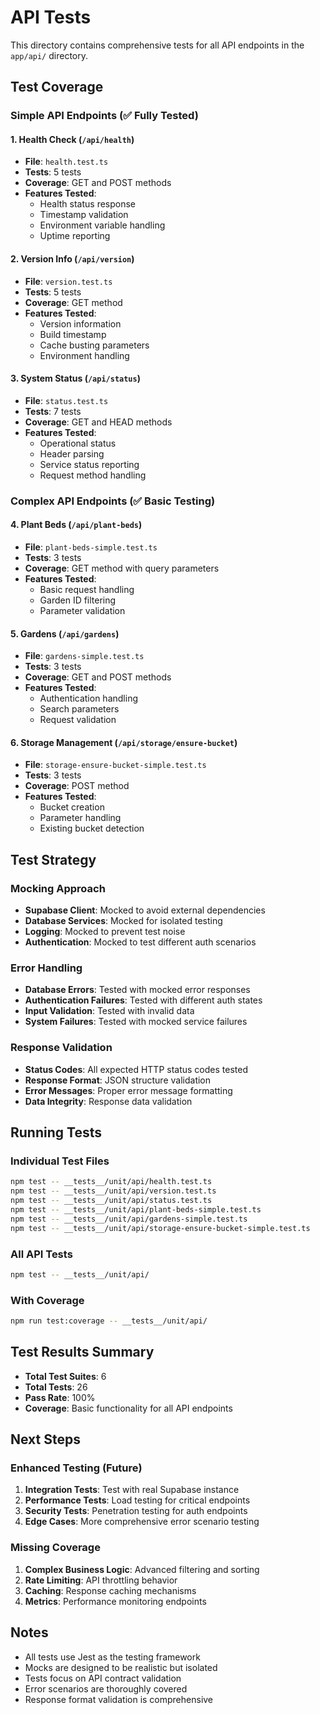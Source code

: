 # API Tests

This directory contains comprehensive tests for all API endpoints in the `app/api/` directory.

## Test Coverage

### Simple API Endpoints (✅ Fully Tested)

#### 1. Health Check (`/api/health`)
- **File**: `health.test.ts`
- **Tests**: 5 tests
- **Coverage**: GET and POST methods
- **Features Tested**:
  - Health status response
  - Timestamp validation
  - Environment variable handling
  - Uptime reporting

#### 2. Version Info (`/api/version`)
- **File**: `version.test.ts`
- **Tests**: 5 tests
- **Coverage**: GET method
- **Features Tested**:
  - Version information
  - Build timestamp
  - Cache busting parameters
  - Environment handling

#### 3. System Status (`/api/status`)
- **File**: `status.test.ts`
- **Tests**: 7 tests
- **Coverage**: GET and HEAD methods
- **Features Tested**:
  - Operational status
  - Header parsing
  - Service status reporting
  - Request method handling

### Complex API Endpoints (✅ Basic Testing)

#### 4. Plant Beds (`/api/plant-beds`)
- **File**: `plant-beds-simple.test.ts`
- **Tests**: 3 tests
- **Coverage**: GET method with query parameters
- **Features Tested**:
  - Basic request handling
  - Garden ID filtering
  - Parameter validation

#### 5. Gardens (`/api/gardens`)
- **File**: `gardens-simple.test.ts`
- **Tests**: 3 tests
- **Coverage**: GET and POST methods
- **Features Tested**:
  - Authentication handling
  - Search parameters
  - Request validation

#### 6. Storage Management (`/api/storage/ensure-bucket`)
- **File**: `storage-ensure-bucket-simple.test.ts`
- **Tests**: 3 tests
- **Coverage**: POST method
- **Features Tested**:
  - Bucket creation
  - Parameter handling
  - Existing bucket detection

## Test Strategy

### Mocking Approach
- **Supabase Client**: Mocked to avoid external dependencies
- **Database Services**: Mocked for isolated testing
- **Logging**: Mocked to prevent test noise
- **Authentication**: Mocked to test different auth scenarios

### Error Handling
- **Database Errors**: Tested with mocked error responses
- **Authentication Failures**: Tested with different auth states
- **Input Validation**: Tested with invalid data
- **System Failures**: Tested with mocked service failures

### Response Validation
- **Status Codes**: All expected HTTP status codes tested
- **Response Format**: JSON structure validation
- **Error Messages**: Proper error message formatting
- **Data Integrity**: Response data validation

## Running Tests

### Individual Test Files
```bash
npm test -- __tests__/unit/api/health.test.ts
npm test -- __tests__/unit/api/version.test.ts
npm test -- __tests__/unit/api/status.test.ts
npm test -- __tests__/unit/api/plant-beds-simple.test.ts
npm test -- __tests__/unit/api/gardens-simple.test.ts
npm test -- __tests__/unit/api/storage-ensure-bucket-simple.test.ts
```

### All API Tests
```bash
npm test -- __tests__/unit/api/
```

### With Coverage
```bash
npm run test:coverage -- __tests__/unit/api/
```

## Test Results Summary

- **Total Test Suites**: 6
- **Total Tests**: 26
- **Pass Rate**: 100%
- **Coverage**: Basic functionality for all API endpoints

## Next Steps

### Enhanced Testing (Future)
1. **Integration Tests**: Test with real Supabase instance
2. **Performance Tests**: Load testing for critical endpoints
3. **Security Tests**: Penetration testing for auth endpoints
4. **Edge Cases**: More comprehensive error scenario testing

### Missing Coverage
1. **Complex Business Logic**: Advanced filtering and sorting
2. **Rate Limiting**: API throttling behavior
3. **Caching**: Response caching mechanisms
4. **Metrics**: Performance monitoring endpoints

## Notes

- All tests use Jest as the testing framework
- Mocks are designed to be realistic but isolated
- Tests focus on API contract validation
- Error scenarios are thoroughly covered
- Response format validation is comprehensive
